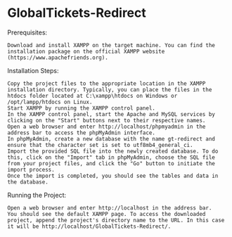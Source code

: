 # GlobalTickets-Redirect

Prerequisites:

    Download and install XAMPP on the target machine. You can find the installation package on the official XAMPP website (https://www.apachefriends.org).

Installation Steps:

    Copy the project files to the appropriate location in the XAMPP installation directory. Typically, you can place the files in the htdocs folder located at C:\xampp\htdocs on Windows or /opt/lampp/htdocs on Linux.
    Start XAMPP by running the XAMPP control panel.
    In the XAMPP control panel, start the Apache and MySQL services by clicking on the "Start" buttons next to their respective names.
    Open a web browser and enter http://localhost/phpmyadmin in the address bar to access the phpMyAdmin interface.
    In phpMyAdmin, create a new database with the name gt-redirect and ensure that the character set is set to utf8mb4_general_ci.
    Import the provided SQL file into the newly created database. To do this, click on the "Import" tab in phpMyAdmin, choose the SQL file from your project files, and click the "Go" button to initiate the import process.
    Once the import is completed, you should see the tables and data in the database.

Running the Project:

    Open a web browser and enter http://localhost in the address bar.
    You should see the default XAMPP page. To access the downloaded project, append the project's directory name to the URL. In this case it will be http://localhost/GlobalTickets-Redirect/.
